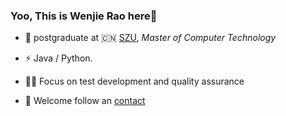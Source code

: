 ### Yoo, This is Wenjie Rao here👋

- 🍻 postgraduate at 🇨🇳 [SZU](https://www.szu.edu.cn), _Master of Computer Technology_

- ⚡ Java / Python.

- 👩‍💻 Focus on test development and quality assurance

- 📧 Welcome follow an [contact](mailto:raowenjieszu@foxmail.com)
